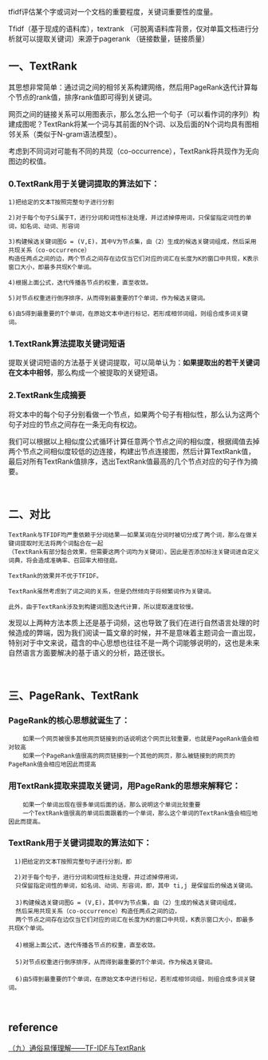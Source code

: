 tfidf评估某个字或词对一个文档的重要程度，关键词重要性的度量。

Tfidf（基于现成的语料库），textrank （可脱离语料库背景，仅对单篇文档进行分析就可以提取关键词）来源于pagerank （链接数量，链接质量）

## 一、TextRank
其思想非常简单：通过词之间的相邻关系构建网络，然后用PageRank迭代计算每个节点的rank值，排序rank值即可得到关键词。

网页之间的链接关系可以用图表示，那么怎么把一个句子（可以看作词的序列）构建成图呢？TextRank将某一个词与其前面的N个词、以及后面的N个词均具有图相邻关系（类似于N-gram语法模型）。

考虑到不同词对可能有不同的共现（co-occurrence），TextRank将共现作为无向图边的权值。

### 0.TextRank用于关键词提取的算法如下：
```
1)把给定的文本T按照完整句子进行分割

2)对于每个句子Si属于T，进行分词和词性标注处理，并过滤掉停用词，只保留指定词性的单词，如名词、动词、形容词

3)构建候选关键词图G = (V,E)，其中V为节点集，由（2）生成的候选关键词组成，然后采用共现关系（co-occurrence）
构造任两点之间的边，两个节点之间存在边仅当它们对应的词汇在长度为K的窗口中共现，K表示窗口大小，即最多共现K个单词。

4)根据上面公式，迭代传播各节点的权重，直至收敛。

5)对节点权重进行倒序排序，从而得到最重要的T个单词，作为候选关键词。

6)由5得到最重要的T个单词，在原始文本中进行标记，若形成相邻词组，则组合成多词关键词。
```
### 1.TextRank算法提取关键词短语
提取关键词短语的方法基于关键词提取，可以简单认为：**如果提取出的若干关键词在文本中相邻**，那么构成一个被提取的关键短语。

### 2.TextRank生成摘要
将文本中的每个句子分别看做一个节点，如果两个句子有相似性，那么认为这两个句子对应的节点之间存在一条无向有权边。

我们可以根据以上相似度公式循环计算任意两个节点之间的相似度，根据阈值去掉两个节点之间相似度较低的边连接，构建出节点连接图，然后计算TextRank值，最后对所有TextRank值排序，选出TextRank值最高的几个节点对应的句子作为摘要。

&nbsp;
## 二、对比
```
TextRank与TFIDF均严重依赖于分词结果——如果某词在分词时被切分成了两个词，那么在做关键词提取时无法将两个词黏合在一起
（TextRank有部分黏合效果，但需要这两个词均为关键词）。因此是否添加标注关键词进自定义词典，将会造成准确率、召回率大相径庭。

TextRank的效果并不优于TFIDF。

TextRank虽然考虑到了词之间的关系，但是仍然倾向于将频繁词作为关键词。

此外，由于TextRank涉及到构建词图及迭代计算，所以提取速度较慢。
```
发现以上两种方法本质上还是基于词频，这也导致了我们在进行自然语言处理的时候造成的弊端，因为我们阅读一篇文章的时候，并不是意味着主题词会一直出现，特别对于中文来说，蕴含的中心思想也往往不是一两个词能够说明的，这也是未来自然语言方面要解决的基于语义的分析，路还很长。

&nbsp;
## 三、PageRank、TextRank
### PageRank的核心思想就诞生了：
		如果一个网页被很多其他网页链接到的话说明这个网页比较重要，也就是PageRank值会相对较高
		如果一个PageRank值很高的网页链接到一个其他的网页，那么被链接到的网页的PageRank值会相应地因此而提高

### 用TextRank提取来提取关键词，用PageRank的思想来解释它：
		如果一个单词出现在很多单词后面的话，那么说明这个单词比较重要
		一个TextRank值很高的单词后面跟着的一个单词，那么这个单词的TextRank值会相应地因此而提高。

### TextRank用于关键词提取的算法如下：
```
　1)把给定的文本T按照完整句子进行分割，即
  
　2)对于每个句子，进行分词和词性标注处理，并过滤掉停用词，
  只保留指定词性的单词，如名词、动词、形容词，即，其中 ti,j 是保留后的候选关键词。
　　
  3)构建候选关键词图G = (V,E)，其中V为节点集，由（2）生成的候选关键词组成，
  然后采用共现关系（co-occurrence）构造任两点之间的边，
  两个节点之间存在边仅当它们对应的词汇在长度为K的窗口中共现，K表示窗口大小，即最多共现K个单词。
　　
  4)根据上面公式，迭代传播各节点的权重，直至收敛。
　　
  5)对节点权重进行倒序排序，从而得到最重要的T个单词，作为候选关键词。
　
  6)由5得到最重要的T个单词，在原始文本中进行标记，若形成相邻词组，则组合成多词关键词。
```

&nbsp;
## reference
[（九）通俗易懂理解——TF-IDF与TextRank](https://zhuanlan.zhihu.com/p/41091116)

